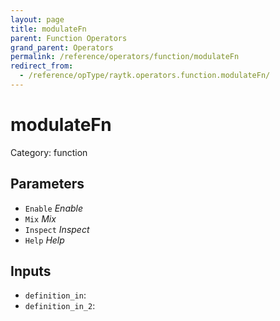 ```yaml
---
layout: page
title: modulateFn
parent: Function Operators
grand_parent: Operators
permalink: /reference/operators/function/modulateFn
redirect_from:
  - /reference/opType/raytk.operators.function.modulateFn/
---
```


# modulateFn

Category: function



## Parameters

* `Enable` *Enable*
* `Mix` *Mix*
* `Inspect` *Inspect*
* `Help` *Help*

## Inputs

* `definition_in`: 
* `definition_in_2`: 